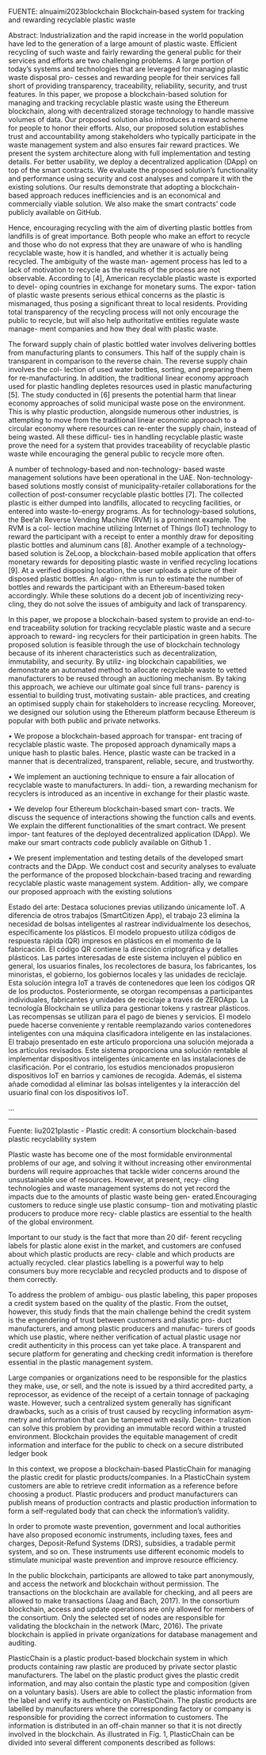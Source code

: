 FUENTE: alnuaimi2023blockchain Blockchain‑based system for tracking and rewarding recyclable plastic waste

Abstract: Industrialization and the rapid increase in the world population have led to the generation of a large amount of plastic waste. Efficient recycling of such waste and fairly rewarding the general public for their services and efforts are two challenging problems. A large portion of today’s systems and technologies that are leveraged for managing plastic waste disposal pro- cesses and rewarding people for their services fall short of providing transparency, traceability, reliability, security, and trust features. In this paper, we propose a blockchain-based solution for managing and tracking recyclable plastic waste using the Ethereum blockchain, along with decentralized storage technology to handle massive volumes of data. Our proposed solution also introduces a reward scheme for people to honor their efforts. Also, our proposed solution establishes trust and accountability among stakeholders who typically participate in the waste management system and also ensures fair reward practices. We present the system architecture along with full implementation and testing details. For better usability, we deploy a decentralized application (DApp) on top of the smart contracts. We evaluate the proposed solution’s functionality and performance using security and cost analyses and compare it with the existing solutions. Our results demonstrate that adopting a blockchain-based approach reduces inefficiencies and is an economical and commercially viable solution. We also make the smart contracts’ code publicly available on GitHub.

Hence, encouraging recycling with the aim of diverting plastic bottles from landfills is of great importance. Both people who make an effort to recycle and those who do not express that they are unaware of who is handling recyclable waste, how it is handled, and whether it is actually being recycled. The ambiguity of the waste man- agement process has led to a lack of motivation to recycle as the results of the process are not observable. According to [4], American recyclable plastic waste is exported to devel- oping countries in exchange for monetary sums. The expor- tation of plastic waste presents serious ethical concerns as the plastic is mismanaged, thus posing a significant threat to local residents. Providing total transparency of the recycling process will not only encourage the public to recycle, but will also help authoritative entities regulate waste manage- ment companies and how they deal with plastic waste.

The forward supply chain of plastic bottled water involves delivering bottles from manufacturing plants to consumers. This half of the supply chain is transparent in comparison to the reverse chain. The reverse supply chain involves the col- lection of used water bottles, sorting, and preparing them for re-manufacturing. In addition, the traditional linear economy approach used for plastic handling depletes resources used in plastic manufacturing [5]. The study conducted in [6] presents the potential harm that linear economy approaches of solid municipal waste pose on the environment. This is why plastic production, alongside numerous other industries, is attempting to move from the traditional linear economic approach to a circular economy where resources can re-enter the supply chain, instead of being wasted. All these difficul- ties in handling recyclable plastic waste prove the need for a system that provides traceability of recyclable plastic waste while encouraging the general public to recycle more often.

A number of technology-based and non-technology- based waste management solutions have been operational in the UAE. Non-technology-based solutions mostly consist of municipality-retailer collaborations for the collection of post-consumer recyclable plastic bottles [7]. The collected plastic is either dumped into landfills, allocated to recycling facilities, or entered into waste-to-energy programs. As for technology-based solutions, the Bee’ah Reverse Vending Machine (RVM) is a prominent example. The RVM is a col- lection machine utilizing Internet of Things (IoT) technology to reward the participant with a receipt to enter a monthly draw for depositing plastic bottles and aluminum cans [8]. Another example of a technology-based solution is ZeLoop, a blockchain-based mobile application that offers monetary rewards for depositing plastic waste in verified recycling locations [9]. At a verified disposing location, the user uploads a picture of their disposed plastic bottles. An algo- rithm is run to estimate the number of bottles and rewards the participant with an Ethereum-based token accordingly. While these solutions do a decent job of incentivizing recy- cling, they do not solve the issues of ambiguity and lack of transparency.

In this paper, we propose a blockchain-based system to provide an end-to-end traceability solution for tracking recyclable plastic waste and a secure approach to reward- ing recyclers for their participation in green habits. The proposed solution is feasible through the use of blockchain technology because of its inherent characteristics such as decentralization, immutability, and security. By utiliz- ing blockchain capabilities, we demonstrate an automated method to allocate recyclable waste to vetted manufacturers to be reused through an auctioning mechanism. By taking this approach, we achieve our ultimate goal since full trans- parency is essential to building trust, motivating sustain- able practices, and creating an optimised supply chain for stakeholders to increase recycling. Moreover, we designed our solution using the Ethereum platform because Ethereum is popular with both public and private networks.

• We propose a blockchain-based approach for transpar- ent tracing of recyclable plastic waste. The proposed approach dynamically maps a unique hash to plastic bales. Hence, plastic waste can be tracked in a manner that is decentralized, transparent, reliable, secure, and trustworthy.

• We implement an auctioning technique to ensure a fair allocation of recyclable waste to manufacturers. In addi- tion, a rewarding mechanism for recyclers is introduced as an incentive in exchange for their plastic waste.

• We develop four Ethereum blockchain-based smart con- tracts. We discuss the sequence of interactions showing the function calls and events. We explain the different functionalities of the smart contract. We present impor- tant features of the deployed decentralized application (DApp). We make our smart contracts code publicly available on Github 1 .

• We present implementation and testing details of the developed smart contracts and the DApp. We conduct cost and security analyses to evaluate the performance of the proposed blockchain-based tracing and rewarding recyclable plastic waste management system. Addition- ally, we compare our proposed approach with the existing solutions

Estado del arte: Destaca soluciones previas utilizando únicamente IoT. A diferencia de otros trabajos (SmartCitizen App), el trabajo 23 elimina la necesidad de bolsas inteligentes al rastrear individualmente los desechos, específicamente los plásticos. El modelo propuesto utiliza códigos de respuesta rápida (QR) impresos en plásticos en el momento de la fabricación. El código QR contiene la dirección criptográfica y detalles plásticos. Las partes interesadas de este sistema incluyen el público en general, los usuarios finales, los recolectores de basura, los fabricantes, los minoristas, el gobierno, los gobiernos locales y las unidades de reciclaje. Esta solución integra IoT a través de contenedores que leen los códigos QR de los productos. Posteriormente, se otorgan recompensas a participantes individuales, fabricantes y unidades de reciclaje a través de ZEROApp. La tecnología Blockchain se utiliza para gestionar tokens y rastrear plásticos. Las recompensas se utilizan para el pago de bienes y servicios. El modelo puede hacerse conveniente y rentable reemplazando varios contenedores inteligentes con una máquina clasificadora inteligente en las instalaciones. El trabajo presentado en este artículo proporciona una solución mejorada a los artículos revisados. Este sistema proporciona una solución rentable al implementar dispositivos inteligentes únicamente en las instalaciones de clasificación. Por el contrario, los estudios mencionados propusieron dispositivos IoT en barrios y camiones de recogida. Además, el sistema añade comodidad al eliminar las bolsas inteligentes y la interacción del usuario final con los dispositivos IoT.

...

---

Fuente: liu2021plastic - Plastic credit: A consortium blockchain-based plastic recyclability system

Plastic waste has become one of the most formidable environmental problems of our age, and solving it without increasing other environmental burdens will require approaches that tackle wider concerns around the unsustainable use of resources. However, at present, recy- cling technologies and waste management systems do not yet record the impacts due to the amounts of plastic waste being gen- erated.Encouraging customers to reduce single use plastic consump- tion and motivating plastic producers to produce more recy- clable plastics are essential to the health of the global environment.

Important to our study is the fact that more than 20 dif- ferent recycling labels for plastic alone exist in the market, and customers are confused about which plastic products are recy- clable and which products are actually recycled. clear plastics labelling is a powerful way to help consumers buy more recyclable and recycled products and to dispose of them correctly.

To address the problem of ambigu- ous plastic labeling, this paper proposes a credit system based on the quality of the plastic. From the outset, however, this study finds that the main challenge behind the credit system is the engendering of trust between customers and plastic pro- duct manufacturers, and among plastic producers and manufac- turers of goods which use plastic, where neither verification of actual plastic usage nor credit authenticity in this process can yet take place. A transparent and secure platform for generating and checking credit information is therefore essential in the plastic management system.

Large companies or organizations need to be responsible for the plastics they make, use, or sell, and the note is issued by a third accredited party, a reprocessor, as evidence of the receipt of a certain tonnage of packaging waste. However, such a centralized system generally has significant drawbacks, such as a crisis of trust caused by recycling information asym- metry and information that can be tampered with easily. Decen- tralization can solve this problem by providing an immutable record within a trusted environment. Blockchain provides the equitable management of credit information and interface for the public to check on a secure distributed ledger book

In this context, we propose a blockchain-based PlasticChain for managing the plastic credit for plastic products/companies. In a PlasticChain system customers are able to retrieve credit information as a reference before choosing a product. Plastic producers and product manufacturers can publish means of production contracts and plastic production information to form a self-regulated body that can check the information’s validity.

In order to promote waste prevention, government and local authorities have also proposed economic instruments, including taxes, fees and charges, Deposit-Refund Systems (DRS), subsidies, a tradable permit system, and so on. These instruments use different economic models to stimulate municipal waste prevention and improve resource efficiency.

In the public blockchain, participants are allowed to take part anonymously, and access the network and blockchain without permission. The transactions on the blockchain are available for checking, and all peers are allowed to make transactions (Jaag and Bach, 2017). In the consortium blockchain, access and update operations are only allowed for members of the consortium. Only the selected set of nodes are responsible for validating the blockchain in the network (Marc, 2016). The private blockchain is applied in private organizations for database management and auditing.

PlasticChain is a plastic product-based blockchain system in which products containing raw plastic are produced by private sector plastic manufacturers. The label on the plastic product gives the plastic credit information, and may also contain the plastic type and composition (given on a voluntary basis). Users are able to collect the plastic information from the label and verify its authenticity on PlasticChain. The plastic products are labelled by manufacturers where the corresponding factory or company is responsible for providing the correct information to customers. The information is distributed in an off-chain manner so that it is not directly involved in the blockchain. As illustrated in Fig. 1, PlasticChain can be divided into several different components described as follows:
